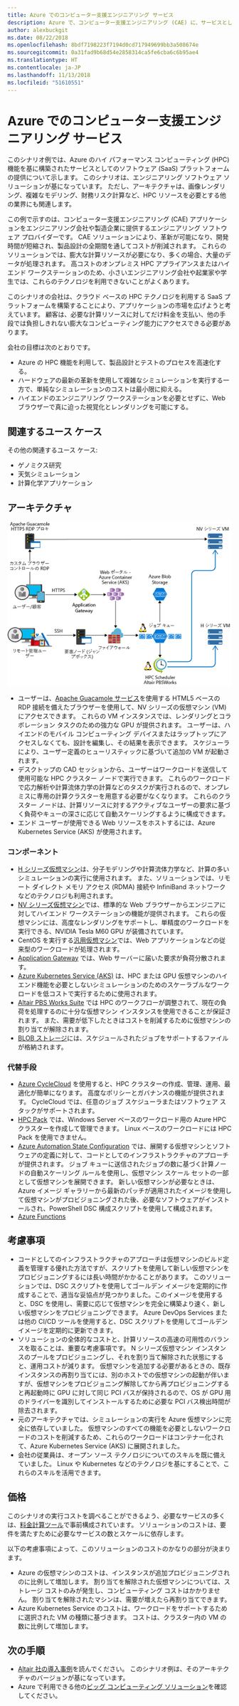 ```yaml
---
title: Azure でのコンピューター支援エンジニアリング サービス
description: Azure で、コンピューター支援エンジニアリング (CAE) に、サービスとしてのソフトウェア (SaaS) プラットフォームを提供します。
author: alexbuckgit
ms.date: 08/22/2018
ms.openlocfilehash: 8bdf7198223f7194d0cd717949699bb3a508674e
ms.sourcegitcommit: 0a31fad9b68d54e2858314ca5fe6cba6c6b95ae4
ms.translationtype: HT
ms.contentlocale: ja-JP
ms.lasthandoff: 11/13/2018
ms.locfileid: "51610551"
---
```

# <a name="a-computer-aided-engineering-service-on-azure"></a>Azure でのコンピューター支援エンジニアリング サービス

このシナリオ例では、Azure のハイ パフォーマンス コンピューティング (HPC) 機能を基に構築されたサービスとしてのソフトウェア (SaaS) プラットフォームの提供について示します。 このシナリオは、エンジニアリング ソフトウェア ソリューションが基になっています。 ただし、アーキテクチャは、画像レンダリング、複雑なモデリング、財務リスク計算など、HPC リソースを必要とする他の業界にも関連します。

この例で示すのは、コンピューター支援エンジニアリング (CAE) アプリケーションをエンジニアリング会社や製造企業に提供するエンジニアリング ソフトウェア プロバイダーです。 CAE ソリューションにより、革新が可能になり、開発時間が短縮され、製品設計の全期間を通してコストが削減されます。 これらのソリューションでは、膨大な計算リソースが必要になり、多くの場合、大量のデータが処理されます。 高コストのオンプレミス HPC アプライアンスまたはハイエンド ワークステーションのため、小さいエンジニアリング会社や起業家や学生では、これらのテクノロジを利用できないことがよくあります。

このシナリオの会社は、クラウド ベースの HPC テクノロジを利用する SaaS プラットフォームを構築することにより、アプリケーションの市場を広げようと考えています。 顧客は、必要な計算リソースに対してだけ料金を支払い、他の手段では負担しきれない膨大なコンピューティング能力にアクセスできる必要があります。

会社の目標は次のとおりです。

* Azure の HPC 機能を利用して、製品設計とテストのプロセスを高速化する。
* ハードウェアの最新の革新を使用して複雑なシミュレーションを実行する一方で、単純なシミュレーションのコストは最小限に抑える。
* ハイエンドのエンジニアリング ワークステーションを必要とせずに、Web ブラウザーで真に迫った視覚化とレンダリングを可能にする。

## <a name="relevant-use-cases"></a>関連するユース ケース

その他の関連するユース ケース:

* ゲノミクス研究
* 天気シミュレーション
* 計算化学アプリケーション

## <a name="architecture"></a>アーキテクチャ

![HPC 機能を可能にする SaaS ソリューションのアーキテクチャ][architecture]

* ユーザーは、[Apache Guacamole サービス](https://guacamole.apache.org/)を使用する HTML5 ベースの RDP 接続を備えたブラウザーを使用して、NV シリーズの仮想マシン (VM) にアクセスできます。 これらの VM インスタンスでは、レンダリングとコラボレーション タスクのための強力な GPU が提供されます。 ユーザーは、ハイエンドのモバイル コンピューティング デバイスまたはラップトップにアクセスしなくても、設計を編集し、その結果を表示できます。 スケジューラにより、ユーザー定義のヒューリスティックに基づいて追加の VM が起動されます。
* デスクトップの CAD セッションから、ユーザーはワークロードを送信して使用可能な HPC クラスター ノードで実行できます。 これらのワークロードで応力解析や計算流体力学の計算などのタスクが実行されるので、オンプレミスに専用の計算クラスターを用意する必要がなくなります。 これらのクラスター ノードは、計算リソースに対するアクティブなユーザーの要求に基づく負荷やキューの深さに応じて自動スケーリングするように構成できます。
* エンド ユーザーが使用できる Web リソースをホストするには、Azure Kubernetes Service (AKS) が使用されます。

### <a name="components"></a>コンポーネント

* [H シリーズ仮想マシン](/azure/virtual-machines/linux/sizes-hpc)は、分子モデリングや計算流体力学など、計算の多いシミュレーションの実行に使用されます。 また、ソリューションでは、リモート ダイレクト メモリ アクセス (RDMA) 接続や InfiniBand ネットワークなどのテクノロジも利用されます。
* [NV シリーズ仮想マシン](/azure/virtual-machines/windows/sizes-gpu)では、標準的な Web ブラウザーからエンジニアに対してハイエンド ワークステーションの機能が提供されます。 これらの仮想マシンには、高度なレンダリングをサポートし、単精度のワークロードを実行できる、NVIDIA Tesla M60 GPU が装備されています。
* CentOS を実行する[汎用仮想マシン](/azure/virtual-machines/linux/sizes-general)では、Web アプリケーションなどの従来型のワークロードが処理されます。
* [Application Gateway](/azure/application-gateway/overview) では、Web サーバーに届いた要求が負荷分散されます。
* [Azure Kubernetes Service (AKS)](/azure/aks/intro-kubernetes) は、HPC または GPU 仮想マシンのハイエンド機能を必要としないシミュレーションのためのスケーラブルなワークロードを低コストで実行するために使用されます。
* [Altair PBS Works Suite](https://www.pbsworks.com/PBSProduct.aspx?n=PBS-Works-Suite&c=Overview-and-Capabilities) では HPC のワークフローが調整されて、現在の負荷を処理するのに十分な仮想マシン インスタンスを使用できることが保証されます。 また、需要が低下したときはコストを削減するために仮想マシンの割り当てが解除されます。
* [BLOB ストレージ](/azure/storage/blobs/storage-blobs-introduction)には、スケジュールされたジョブをサポートするファイルが格納されます。 

### <a name="alternatives"></a>代替手段

* [Azure CycleCloud](/azure/cyclecloud/overview) を使用すると、HPC クラスターの作成、管理、運用、最適化が簡単になります。 高度なポリシーとガバナンスの機能が提供されます。 CycleCloud では、任意のジョブ スケジューラまたはソフトウェア スタックがサポートされます。
* [HPC Pack](/azure/virtual-machines/windows/hpcpack-cluster-options) では、Windows Server ベースのワークロード用の Azure HPC クラスターを作成して管理できます。 Linux ベースのワークロードには HPC Pack を使用できません。
* [Azure Automation State Configuration](/azure/automation/automation-dsc-overview) では、展開する仮想マシンとソフトウェアの定義に対して、コードとしてのインフラストラクチャのアプローチが提供されます。 ジョブ キューに送信されたジョブの数に基づく計算ノードの自動スケーリング ルールを使用し、仮想マシン スケール セットの一部として仮想マシンを展開できます。 新しい仮想マシンが必要なときは、Azure イメージ ギャラリーから最新のパッチが適用されたイメージを使用して仮想マシンがプロビジョニングされた後、必要なソフトウェアがインストールされ、PowerShell DSC 構成スクリプトを使用して構成されます。
* [Azure Functions](/azure/azure-functions/functions-overview)

## <a name="considerations"></a>考慮事項

* コードとしてのインフラストラクチャのアプローチは仮想マシンのビルド定義を管理する優れた方法ですが、スクリプトを使用して新しい仮想マシンをプロビジョニングするには長い時間がかかることがあります。 このソリューションでは、DSC スクリプトを使用してゴールデン イメージを定期的に作成することで、適当な妥協点が見つかりました。このイメージを使用すると、DSC を使用し、需要に応じて仮想マシンを完全に構築より速く、新しい仮想マシンをプロビジョニングできます。 Azure DevOps Services または他の CI/CD ツールを使用すると、DSC スクリプトを使用してゴールデン イメージを定期的に更新できます。
* ソリューションの全体的なコストと、計算リソースの高速の可用性のバランスを取ることは、重要な考慮事項です。 N シリーズ仮想マシン インスタンスのプールをプロビジョニングし、それを割り当て解除された状態にすると、運用コストが減ります。 仮想マシンを追加する必要があるときの、既存インスタンスの再割り当てには、別のホストでの仮想マシンの起動が伴いますが、仮想マシンをプロビジョニング解除してから再プロビジョニングすると再起動時に GPU に対して同じ PCI バスが保持されるので、OS が GPU 用のドライバーを識別してインストールするために必要な PCI バス検出時間が除去されます。
* 元のアーキテクチャでは、シミュレーションの実行を Azure 仮想マシンに完全に依存していました。 仮想マシンのすべての機能を必要としないワークロードのコストを削減するため、これらのワークロードはコンテナー化されて、Azure Kubernetes Service (AKS) に展開されました。
* 会社の従業員は、オープン ソース テクノロジについてのスキルを既に備えていました。 Linux や Kubernetes などのテクノロジを基にすることで、これらのスキルを活用できます。 

## <a name="pricing"></a>価格

このシナリオの実行コストを調べることができるよう、必要なサービスの多くは、[料金計算ツール][calculator]で事前構成されています。 ソリューションのコストは、要件を満たすために必要なサービスの数とスケールに依存します。

以下の考慮事項によって、このソリューションのコストのかなりの部分が決まります。
* Azure の仮想マシンのコストは、インスタンスが追加プロビジョニングされのに比例して増加します。 割り当てを解除された仮想マシンについては、ストレージ コストのみが発生し、コンピューティング コストはかかりません。 割り当てを解除されたマシンは、需要が増えたら再割り当てできます。
* Azure Kubernetes Service のコストは、ワークロードをサポートするために選択された VM の種類に基づきます。 コストは、クラスター内の VM の数に比例して増加します。

## <a name="next-steps"></a>次の手順

* [Altair 社の導入事例][source-document]を読んでください。 このシナリオ例は、そのアーキテクチャのバージョンが基になっています。
* Azure で利用できる他の[ビッグ コンピューティング ソリューション](https://azure.microsoft.com/solutions/big-compute)を確認してください。

<!-- links -->
[architecture]: ./media/architecture-hpc-saas.png
[source-document]: https://customers.microsoft.com/story/altair-manufacturing-azure
[calculator]: https://azure.com/e/3cb9ccdc893f41ffbcdb00c328178ccf
